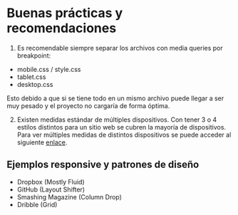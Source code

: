 # Buenas prácticas y recomendaciones

1. Es recomendable siempre separar los archivos con media queries por breakpoint:

- mobile.css / style.css
- tablet.css
- desktop.css

Esto debido a que si se tiene todo en un mismo archivo puede llegar a ser muy pesado y el proyecto no cargaría de forma óptima.


2. Existen medidas estándar de múltiples dispositivos. Con tener 3 o 4 estilos distintos para un sitio web se cubren la mayoría de dispositivos. Para ver múltiples medidas de distintos dispositivos se puede acceder al siguiente [enlace](https://www.mydevice.io/).

## Ejemplos responsive y patrones de diseño

- Dropbox (Mostly Fluid)
- GitHub (Layout Shifter)
- Smashing Magazine (Column Drop)
- Dribble (Grid)
